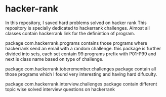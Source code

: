 # hacker-rank
In this repository, I saved hard problems solved on hacker rank
This repository is specially dedicated to hackerrank challenges.
Almost all classes contain hackerrank link for the definintion of program.

package com.hackerrank.programs contains those programs where hackerrank send an email with a random challenge.
this package is further divided into sets, each set contain 99 programs prefix with P01-P99 and next is class name based on type of challenge.

package com.hackerrank.toberemember.challenges package contain all those programs which I found very interesting and having hard difuculty.

package com.hackerrank.interview.challenges package contain different topic wise solved interview questions on hackerrank


